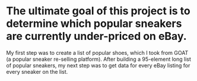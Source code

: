 # The ultimate goal of this project is to determine which popular sneakers are currently under-priced on eBay. 
My first step was to create a list of popular shoes, which I took from GOAT (a popular sneaker re-selling platform). After building a 95-element long list of popular sneakers, my next step was to get data for every eBay listing for every sneaker on the list. 
